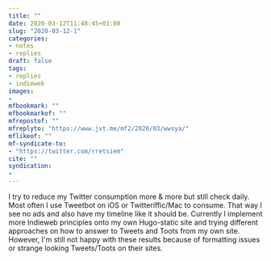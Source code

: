 ```yaml
---
title: ""
date: 2020-03-12T11:48:45+01:00
slug: "2020-03-12-1"
categories:
- notes
- replies
draft: false
tags:
- replies
- indieweb
images:
-
mfbookmark: ""
mfbookmarkof: ""
mfrepostof: ""
mfreplyto: "https://www.jvt.me/mf2/2020/03/wwsya/"
mflikeof: ""
mf-syndicate-to:
- "https://twitter.com/rretsiem"
cite: ""
syndication:
-
---
```


I try to reduce my Twitter consumption more & more but still check daily. Most often I use Tweetbot on iOS or Twitteriffic/Mac to consume. That way I see no ads and also have my timeline like it should be.
Currently I implement more Indieweb principles onto my own Hugo-static site and trying different approaches on how to answer to Tweets and Toots from my own site. However, I'm still not happy with these results because of formatting issues or strange looking Tweets/Toots on their sites.
